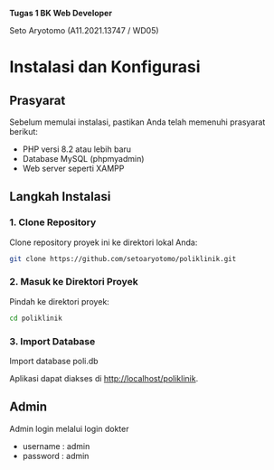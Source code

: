 **Tugas 1 BK Web Developer**

Seto Aryotomo (A11.2021.13747 / WD05)

# Instalasi dan Konfigurasi

## Prasyarat
Sebelum memulai instalasi, pastikan Anda telah memenuhi prasyarat berikut:
- PHP versi 8.2 atau lebih baru
- Database MySQL (phpmyadmin)
- Web server seperti XAMPP

## Langkah Instalasi

### 1. Clone Repository
Clone repository proyek ini ke direktori lokal Anda:
```bash
git clone https://github.com/setoaryotomo/poliklinik.git
```

### 2. Masuk ke Direktori Proyek
Pindah ke direktori proyek:
```bash
cd poliklinik
```

### 3. Import Database
Import database poli.db

Aplikasi dapat diakses di [http://localhost/poliklinik](http://localhost:poliklinik).

## Admin
Admin login melalui login dokter
- username : admin
- password : admin


